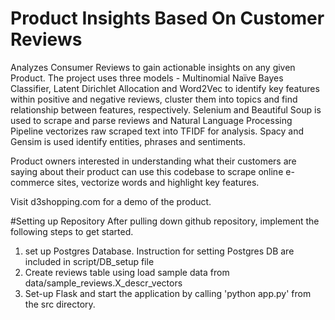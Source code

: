 # Product Insights Based On Customer Reviews
Analyzes Consumer Reviews to gain actionable insights on any given Product. The project uses three models - Multinomial Naïve Bayes Classifier, Latent Dirichlet Allocation and Word2Vec to identify key features within positive and negative reviews, cluster them into topics and find relationship between features, respectively. Selenium and Beautiful Soup is used to scrape and parse reviews and Natural Language Processing Pipeline vectorizes raw scraped text into TFIDF for analysis. Spacy and Gensim is used identify entities, phrases and sentiments.

Product owners interested in understanding what their customers are saying about their product can use this codebase to scrape online e-commerce sites, vectorize words and highlight key features.

Visit d3shopping.com for a demo of the product.

#Setting up Repository
After pulling down github repository, implement the following steps to get started.

1) set up Postgres Database. Instruction for setting Postgres DB are included in script/DB_setup file
2) Create reviews table using load sample data from data/sample_reviews.X_descr_vectors
3) Set-up Flask and start the application by calling 'python app.py' from the src directory.

